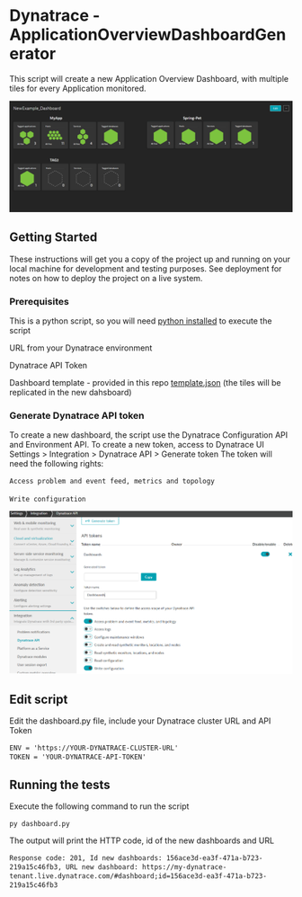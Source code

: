 # Dynatrace - ApplicationOverviewDashboardGenerator

This script will create a new Application Overview Dashboard, with multiple tiles for every Application monitored.

![Dashboard example](img/Dashboard.PNG?raw=true "Dashboard example")


## Getting Started

These instructions will get you a copy of the project up and running on your local machine for development and testing purposes. See deployment for notes on how to deploy the project on a live system.

### Prerequisites

This is a python script, so you will need [python installed](https://www.python.org/downloads/) to execute the script

URL from your Dynatrace environment

Dynatrace API Token

Dashboard template - provided in this repo [template.json](template.json) (the tiles will be replicated in the new dahsboard) 


### Generate Dynatrace API token

To create a new dashboard, the script use the Dynatrace Configuration API and Environment API. 
To create a new token, access to Dynatrace UI Settings > Integration > Dynatrace API > Generate token
The token will need the following rights:

```
Access problem and event feed, metrics and topology

Write configuration
```
![Generate token](img/Token.png?raw=true "Generate token")

## Edit script

Edit the dashboard.py file, include your Dynatrace cluster URL and API Token

```
ENV = 'https://YOUR-DYNATRACE-CLUSTER-URL'
TOKEN = 'YOUR-DYNATRACE-API-TOKEN'
```

## Running the tests

Execute the following command to run the script

```
py dashboard.py
```

The output will print the HTTP code, id of the new dashboards and URL
```
Response code: 201, Id new dashboards: 156ace3d-ea3f-471a-b723-219a15c46fb3, URL new dashboard: https://my-dynatrace-tenant.live.dynatrace.com/#dashboard;id=156ace3d-ea3f-471a-b723-219a15c46fb3
```
